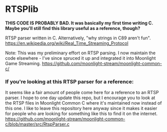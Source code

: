 RTSPlib
=======

**THIS CODE IS PROBABLY BAD. It was basically my first time writing C. Maybe you'll still find this library useful as a reference, though?**



RTSP parser written in C. Alternatively, "why strings in C89 aren't fun".
https://en.wikipedia.org/wiki/Real_Time_Streaming_Protocol     

Note: This was my preliminary effort on RTSP parsing. I now maintain the code elsewhere - I've since spruced it up and integrated it into Moonlight Game Streaming. 
https://github.com/moonlight-stream/moonlight-common-c/

### If you're looking at this RTSP parser for a reference:

It seems like a fair amount of people come here for a reference to an RTSP parser. I hope to one day update this repo, but I encourage you to look at the RTSP files in Moonlight Common C where it's maintained now instead of this one. I like to leave this repository here anyway since it makes it easier for people who are looking for something like this to find it on the internet.
https://github.com/moonlight-stream/moonlight-common-c/blob/master/src/RtspParser.c

